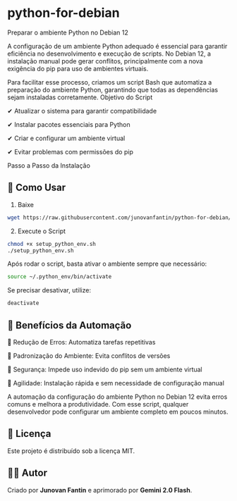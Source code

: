 # python-for-debian
Preparar o ambiente Python no Debian 12




A configuração de um ambiente Python adequado é essencial para garantir eficiência no desenvolvimento e execução de scripts. No Debian 12, a instalação manual pode gerar conflitos, principalmente com a nova exigência do pip para uso de ambientes virtuais.

Para facilitar esse processo, criamos um script Bash que automatiza a preparação do ambiente Python, garantindo que todas as dependências sejam instaladas corretamente.
Objetivo do Script

✔ Atualizar o sistema para garantir compatibilidade

✔ Instalar pacotes essenciais para Python

✔ Criar e configurar um ambiente virtual

✔ Evitar problemas com permissões do pip






Passo a Passo da Instalação


## 🚀 Como Usar

1. Baixe
   
```bash
wget https://raw.githubusercontent.com/junovanfantin/python-for-debian/refs/heads/main/setup_python_env.sh
```

2. Execute o Script
```bash
chmod +x setup_python_env.sh
./setup_python_env.sh
```

Após rodar o script, basta ativar o ambiente sempre que necessário:
```bash
source ~/.python_env/bin/activate
```

Se precisar desativar, utilize:
```bash
deactivate
```


## 📌 Benefícios da Automação

🔹 Redução de Erros: Automatiza tarefas repetitivas

🔹 Padronização do Ambiente: Evita conflitos de versões

🔹 Segurança: Impede uso indevido do pip sem um ambiente virtual

🔹 Agilidade: Instalação rápida e sem necessidade de configuração manual




A automação da configuração do ambiente Python no Debian 12 evita erros comuns e melhora a produtividade. Com esse script, qualquer desenvolvedor pode configurar um ambiente completo em poucos minutos.


## 📜 Licença
Este projeto é distribuído sob a licença MIT.


## 👨‍💻 Autor
Criado por **Junovan Fantin** e aprimorado por **Gemini 2.0 Flash**.

